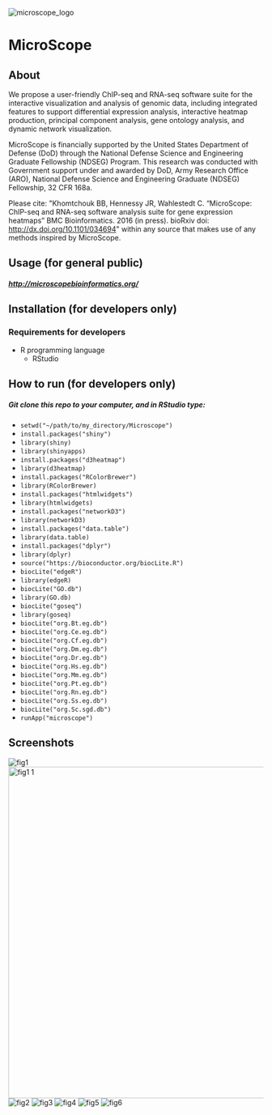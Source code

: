 ![microscope_logo](https://cloud.githubusercontent.com/assets/9893806/16903838/2b0f7b82-4c57-11e6-875a-dbe8f4f5ae11.png)

# MicroScope

## About

We propose a user-friendly ChIP-seq and RNA-seq software suite for the interactive visualization and analysis of genomic data, including integrated features to support differential expression analysis, interactive heatmap production, principal component analysis, gene ontology analysis, and dynamic network visualization.

MicroScope is financially supported by the United States Department of Defense (DoD) through the National Defense Science and Engineering Graduate Fellowship (NDSEG) Program. This research was conducted with Government support under and awarded by DoD, Army Research Office (ARO), National Defense Science and Engineering Graduate (NDSEG) Fellowship, 32 CFR 168a.

Please cite: "Khomtchouk BB, Hennessy JR, Wahlestedt C.  “MicroScope: ChIP-seq and RNA-seq software analysis suite for gene expression heatmaps” BMC Bioinformatics.  2016 (in press). bioRxiv doi: http://dx.doi.org/10.1101/034694" within any source that makes use of any methods inspired by MicroScope. 

## Usage (for general public)

##### http://microscopebioinformatics.org/

## Installation (for developers only)

### Requirements for developers

* R programming language
  * RStudio

## How to run (for developers only)

##### Git clone this repo to your computer, and in RStudio type:
* `setwd("~/path/to/my_directory/Microscope")`
* `install.packages("shiny")`
* `library(shiny)`
* `library(shinyapps)`
* `install.packages("d3heatmap")`
* `library(d3heatmap)`
* `install.packages("RColorBrewer")`
* `library(RColorBrewer)`
* `install.packages("htmlwidgets")`
* `library(htmlwidgets)`
* `install.packages("networkD3")`
* `library(networkD3)`
* `install.packages("data.table")`
* `library(data.table)`
* `install.packages("dplyr")`
* `library(dplyr)`
* `source("https://bioconductor.org/biocLite.R")`
* `biocLite("edgeR")`
* `library(edgeR)`
* `biocLite("GO.db")`
* `library(GO.db)`
* `biocLite("goseq")`
* `library(goseq)`
* `biocLite("org.Bt.eg.db")`
* `biocLite("org.Ce.eg.db")`
* `biocLite("org.Cf.eg.db")`
* `biocLite("org.Dm.eg.db")`
* `biocLite("org.Dr.eg.db")`
* `biocLite("org.Hs.eg.db")`
* `biocLite("org.Mm.eg.db")`
* `biocLite("org.Pt.eg.db")`
* `biocLite("org.Rn.eg.db")`
* `biocLite("org.Ss.eg.db")`
* `biocLite("org.Sc.sgd.db")`
* `runApp("microscope")`

## Screenshots

![fig1](https://cloud.githubusercontent.com/assets/9893806/16438422/aac3ba7a-3d7d-11e6-867d-8aaf8d6b7e86.png)
<img width="655" alt="fig1 1" src="https://cloud.githubusercontent.com/assets/9893806/16439227/4d076060-3d84-11e6-9d39-4d54728ed232.png">
![fig2](https://cloud.githubusercontent.com/assets/9893806/16438431/bc6c3a68-3d7d-11e6-9fdf-e570865c906d.png)
![fig3](https://cloud.githubusercontent.com/assets/9893806/16438436/c1a096fa-3d7d-11e6-9c35-d80c97dd0e2d.png)
![fig4](https://cloud.githubusercontent.com/assets/9893806/16438438/c4be0be2-3d7d-11e6-9381-1101206ade6d.png)
![fig5](https://cloud.githubusercontent.com/assets/9893806/16438441/c999fd10-3d7d-11e6-8dd6-65d37ab43e06.png)
![fig6](https://cloud.githubusercontent.com/assets/9893806/16438443/ceb93b62-3d7d-11e6-817c-c12dee745c9b.png)
